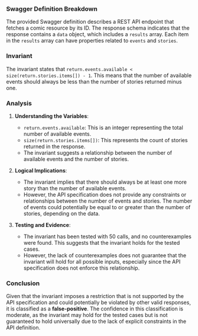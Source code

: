### Swagger Definition Breakdown
The provided Swagger definition describes a REST API endpoint that fetches a comic resource by its ID. The response schema indicates that the response contains a `data` object, which includes a `results` array. Each item in the `results` array can have properties related to `events` and `stories`. 

### Invariant
The invariant states that `return.events.available < size(return.stories.items[]) - 1`. This means that the number of available events should always be less than the number of stories returned minus one.

### Analysis
1. **Understanding the Variables**: 
   - `return.events.available`: This is an integer representing the total number of available events.
   - `size(return.stories.items[])`: This represents the count of stories returned in the response.
   - The invariant suggests a relationship between the number of available events and the number of stories.

2. **Logical Implications**: 
   - The invariant implies that there should always be at least one more story than the number of available events. 
   - However, the API specification does not provide any constraints or relationships between the number of events and stories. The number of events could potentially be equal to or greater than the number of stories, depending on the data.

3. **Testing and Evidence**: 
   - The invariant has been tested with 50 calls, and no counterexamples were found. This suggests that the invariant holds for the tested cases.
   - However, the lack of counterexamples does not guarantee that the invariant will hold for all possible inputs, especially since the API specification does not enforce this relationship.

### Conclusion
Given that the invariant imposes a restriction that is not supported by the API specification and could potentially be violated by other valid responses, it is classified as a **false-positive**. The confidence in this classification is moderate, as the invariant may hold for the tested cases but is not guaranteed to hold universally due to the lack of explicit constraints in the API definition.

